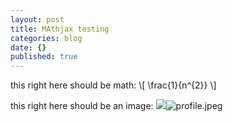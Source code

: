 ```yaml
---
layout: post
title: MAthjax testing
categories: blog
date: {}
published: true
---
```


this right here should be math:
\\[ \frac{1}{n^{2}} \\]

this right here should be an image:
![]({{site.baseurl}}/_posts/blog/profile.jpeg)![profile.jpeg]({{site.baseurl}}/_posts/blog/profile.jpeg)
